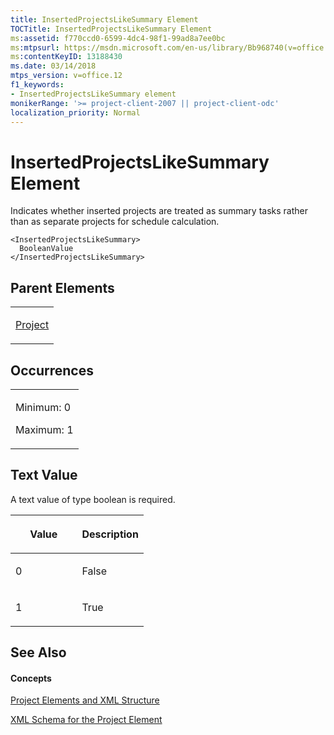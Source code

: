 ```yaml
---
title: InsertedProjectsLikeSummary Element
TOCTitle: InsertedProjectsLikeSummary Element
ms:assetid: f770ccd0-6599-4dc4-98f1-99ad8a7ee0bc
ms:mtpsurl: https://msdn.microsoft.com/en-us/library/Bb968740(v=office.12)
ms:contentKeyID: 13188430
ms.date: 03/14/2018
mtps_version: v=office.12
f1_keywords:
- InsertedProjectsLikeSummary element
monikerRange: '>= project-client-2007 || project-client-odc'
localization_priority: Normal
---
```


# InsertedProjectsLikeSummary Element




Indicates whether inserted projects are treated as summary tasks rather than as separate projects for schedule calculation.

    <InsertedProjectsLikeSummary>
      BooleanValue
    </InsertedProjectsLikeSummary>

## Parent Elements

<table>
<colgroup>
<col style="width: 100%" />
</colgroup>
<tbody>
<tr class="odd">
<td><p><a href="project-element.md">Project</a></p></td>
</tr>
</tbody>
</table>

## Occurrences

<table>
<colgroup>
<col style="width: 100%" />
</colgroup>
<tbody>
<tr class="odd">
<td><p>Minimum: 0</p>
<p>Maximum: 1</p></td>
</tr>
</tbody>
</table>

## Text Value

A text value of type boolean is required.

<table>
<colgroup>
<col style="width: 50%" />
<col style="width: 50%" />
</colgroup>
<thead>
<tr class="header">
<th><p>Value</p></th>
<th><p>Description</p></th>
</tr>
</thead>
<tbody>
<tr class="odd">
<td><p>0</p></td>
<td><p>False</p></td>
</tr>
<tr class="even">
<td><p>1</p></td>
<td><p>True</p></td>
</tr>
</tbody>
</table>

## See Also

#### Concepts

[Project Elements and XML Structure](project-elements-and-xml-structure.md)

[XML Schema for the Project Element](xml-schema-for-the-project-element.md)

